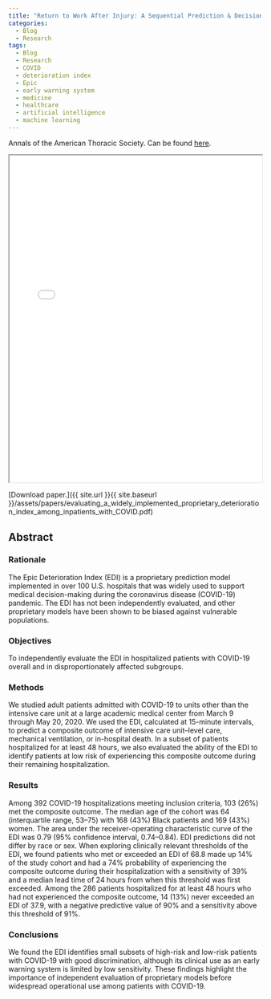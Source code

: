 ```yaml
---
title: "Return to Work After Injury: A Sequential Prediction & Decision Problem"
categories:
  - Blog
  - Research
tags:
  - Blog
  - Research
  - COVID
  - deterioration index
  - Epic
  - early warning system
  - medicine
  - healthcare
  - artificial intelligence
  - machine learning
---
```


Annals of the American Thoracic Society. Can be found [here](https://doi.org/10.1513/AnnalsATS.202006-698OC).


<iframe src="{{ site.url }}{{ site.baseurl }}/assets/papers/evaluating_a_widely_implemented_proprietary_deterioration_index_among_inpatients_with_COVID.pdf" 
    style="aspect-ratio: 8.5 / 11;"
    width="100%" 
>
</iframe>

[Download paper.]({{ site.url }}{{ site.baseurl }}/assets/papers/evaluating_a_widely_implemented_proprietary_deterioration_index_among_inpatients_with_COVID.pdf)

## Abstract
### Rationale
The Epic Deterioration Index (EDI) is a proprietary prediction model implemented in over 100 U.S. hospitals that was widely used to support medical decision-making during the coronavirus disease (COVID-19) pandemic. The EDI has not been independently evaluated, and other proprietary models have been shown to be biased against vulnerable populations.

### Objectives
To independently evaluate the EDI in hospitalized patients with COVID-19 overall and in disproportionately affected subgroups.

### Methods
We studied adult patients admitted with COVID-19 to units other than the intensive care unit at a large academic medical center from March 9 through May 20, 2020. We used the EDI, calculated at 15-minute intervals, to predict a composite outcome of intensive care unit–level care, mechanical ventilation, or in-hospital death. In a subset of patients hospitalized for at least 48 hours, we also evaluated the ability of the EDI to identify patients at low risk of experiencing this composite outcome during their remaining hospitalization.

### Results
Among 392 COVID-19 hospitalizations meeting inclusion criteria, 103 (26%) met the composite outcome. The median age of the cohort was 64 (interquartile range, 53–75) with 168 (43%) Black patients and 169 (43%) women. The area under the receiver-operating characteristic curve of the EDI was 0.79 (95% confidence interval, 0.74–0.84). EDI predictions did not differ by race or sex. When exploring clinically relevant thresholds of the EDI, we found patients who met or exceeded an EDI of 68.8 made up 14% of the study cohort and had a 74% probability of experiencing the composite outcome during their hospitalization with a sensitivity of 39% and a median lead time of 24 hours from when this threshold was first exceeded. Among the 286 patients hospitalized for at least 48 hours who had not experienced the composite outcome, 14 (13%) never exceeded an EDI of 37.9, with a negative predictive value of 90% and a sensitivity above this threshold of 91%.

### Conclusions
We found the EDI identifies small subsets of high-risk and low-risk patients with COVID-19 with good discrimination, although its clinical use as an early warning system is limited by low sensitivity. These findings highlight the importance of independent evaluation of proprietary models before widespread operational use among patients with COVID-19.
